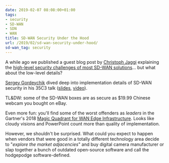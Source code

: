 ```yaml
---
date: 2019-02-07 08:08:00+01:00
tags:
- security
- SD-WAN
- SDN
- WAN
title: SD-WAN Security Under the Hood
url: /2019/02/sd-wan-security-under-hood/
sd-wan_tag: security
---
```

A while ago we published a guest blog post by [Christoph Jaggi](https://www.ipspace.net/Author:Christoph_Jaggi) explaining the [high-level security challenges of most SD-WAN solutions](/2018/08/security-aspects-of-sd-wan-solutions/)... but what about the low-level details?

[Sergey Gordeychik](http://www.scada.sl/) dived deep into implementation details of SD-WAN security in his 35C3 talk ([slides](https://fahrplan.events.ccc.de/congress/2018/Fahrplan/system/event_attachments/attachments/000/003/661/original/SD-WAN_-_35C3_-_publish.pdf), [video](https://www.youtube.com/watch?v=tfn2Q0sDqOY)).

TL&DW: some of the SD-WAN boxes are as secure as \$19.99 Chinese webcam you bought on eBay.
<!--more-->
Even more fun: you'll find some of the worst offenders as *leaders* in the Gartner's 2018 [Magic Quadrant for WAN Edge Infrastructure](https://www.silver-peak.com/sd-wan-edge-gartner-magic-quadrant-2018). Looks like cloudy visions and PowerPoint count more than quality of implementation.

However, we shouldn't be surprised. What could you expect to happen when vendors that were good in a totally different technology area decide to "*explore the market adjacencies*" and buy digital camera manufacturer or slap together a bunch of outdated open-source software and call the hodgepodge software-defined.
